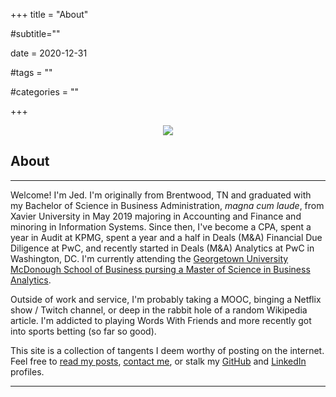 +++
title = "About"

#subtitle=""

date = 2020-12-31

#tags = ""

#categories = ""

+++

<div style="text-align:center"><img src="/images/balcony.jpg" /></div>

## About
---

Welcome! I'm Jed. I'm originally from Brentwood, TN and graduated with my Bachelor of Science in Business Administration, *magna cum laude*, from Xavier University in May 2019 majoring in Accounting and Finance and minoring in Information Systems. Since then, I've become a CPA, spent a year in Audit at KPMG, spent a year and a half in Deals (M&A) Financial Due Diligence at PwC, and recently started in Deals (M&A) Analytics at PwC in Washington, DC. I'm currently attending the [Georgetown University McDonough School of Business pursing a Master of Science in Business Analytics](https://msb.georgetown.edu/msba/).

Outside of work and service, I'm probably taking a MOOC, binging a Netflix show / Twitch channel, or deep in the rabbit hole of a random Wikipedia article. I'm addicted to playing Words With Friends and more recently got into sports betting (so far so good).

This site is a collection of tangents I deem worthy of posting on the internet. Feel free to [read my posts](https://jedraynes.com/posts/), [contact me](https://jedraynes.com/contact/), or stalk my [GitHub](https://github.com/jedraynes) and [LinkedIn](https://www.linkedin.com/in/jedraynes/) profiles.

---
